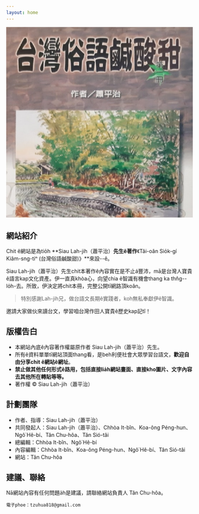 ```yaml
---
layout: home
---
```


![](too5/thauiah.jpg)

## 網站紹介
Chit ê網站是為tio̍h **Siau Lah-jih（蕭平治）**先生ê著作**《Tâi-oân Sio̍k-gí Kiâm-sng-tiⁿ (台灣俗語鹹酸甜)》**來設--ê。

Siau Lah-jih（蕭平治）先生chit本著作ê內容實在是不止á豐沛，mā是台灣人寶貴ê語言kap文化資產。伊一直真khòa心，向望chia ê智識有機會thang ka thn̂g--lo̍h-去。所致，伊決定將chit本冊，完整公開tī網路頂koân。

> 特別感謝Lah-jih兄，做台語文長期ê實踐者，koh無私奉獻伊ê智識。

邀請大家做伙來讀台文，學習咱台灣作田人寶貴ê歷史kap記tî！

## 版權告白
* 本網站內底ê內容著作權屬原作者 Siau Lah-jih（蕭平治）先生。
* 所有ê資料單單tī網站頂面thang看，是beh利便社會大眾學習台語文，**歡迎自由分享chit ê網站ê網址**。
* **禁止做其他任何形式ê路用，包括直接lia̍h網站畫面、直接kho͘圖片、文字內容去其他所在轉貼等等。**
* 著作權 © Siau Lah-jih（蕭平治）

## 計劃團隊
* 作者、指導：Siau Lah-jih（蕭平治）
* 共同發起人：Siau Lah-jih（蕭平治）、Chhòa It-bîn、Koa-ông Péng-hun、Ngô͘ Hê-bí、Tân Chu-hôa、Tǎn Sió-tâi
* 總編輯：Chhòa It-bîn、Ngô͘ Hê-bí
* 內容編輯：Chhòa It-bîn、Koa-ông Péng-hun、Ngô͘ Hê-bí、Tân Sió-tâi
* 網站：Tân Chu-hôa

## 建議、聯絡
Nā網站內容有任何問題a̍h是建議，請聯絡網站負責人 Tân Chu-hôa。

    電子phoe：tzuhua818@gmail.com
